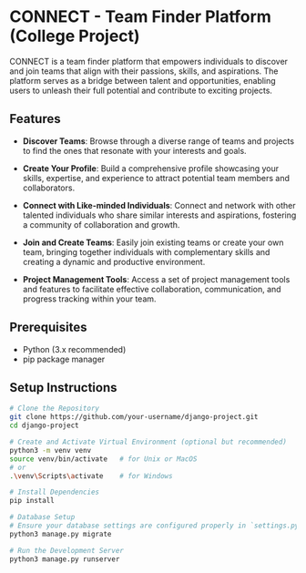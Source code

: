 # CONNECT - Team Finder Platform (College Project)

CONNECT is a team finder platform that empowers individuals to discover and join teams that align with their passions, skills, and aspirations. The platform serves as a bridge between talent and opportunities, enabling users to unleash their full potential and contribute to exciting projects.

## Features

- **Discover Teams**: Browse through a diverse range of teams and projects to find the ones that resonate with your interests and goals.

- **Create Your Profile**: Build a comprehensive profile showcasing your skills, expertise, and experience to attract potential team members and collaborators.

- **Connect with Like-minded Individuals**: Connect and network with other talented individuals who share similar interests and aspirations, fostering a community of collaboration and growth.

- **Join and Create Teams**: Easily join existing teams or create your own team, bringing together individuals with complementary skills and creating a dynamic and productive environment.

- **Project Management Tools**: Access a set of project management tools and features to facilitate effective collaboration, communication, and progress tracking within your team.

## Prerequisites

- Python (3.x recommended)
- pip package manager

## Setup Instructions

```bash
# Clone the Repository
git clone https://github.com/your-username/django-project.git
cd django-project

# Create and Activate Virtual Environment (optional but recommended)
python3 -m venv venv
source venv/bin/activate   # for Unix or MacOS
# or
.\venv\Scripts\activate    # for Windows

# Install Dependencies
pip install 

# Database Setup
# Ensure your database settings are configured properly in `settings.py`.
python3 manage.py migrate

# Run the Development Server
python3 manage.py runserver
